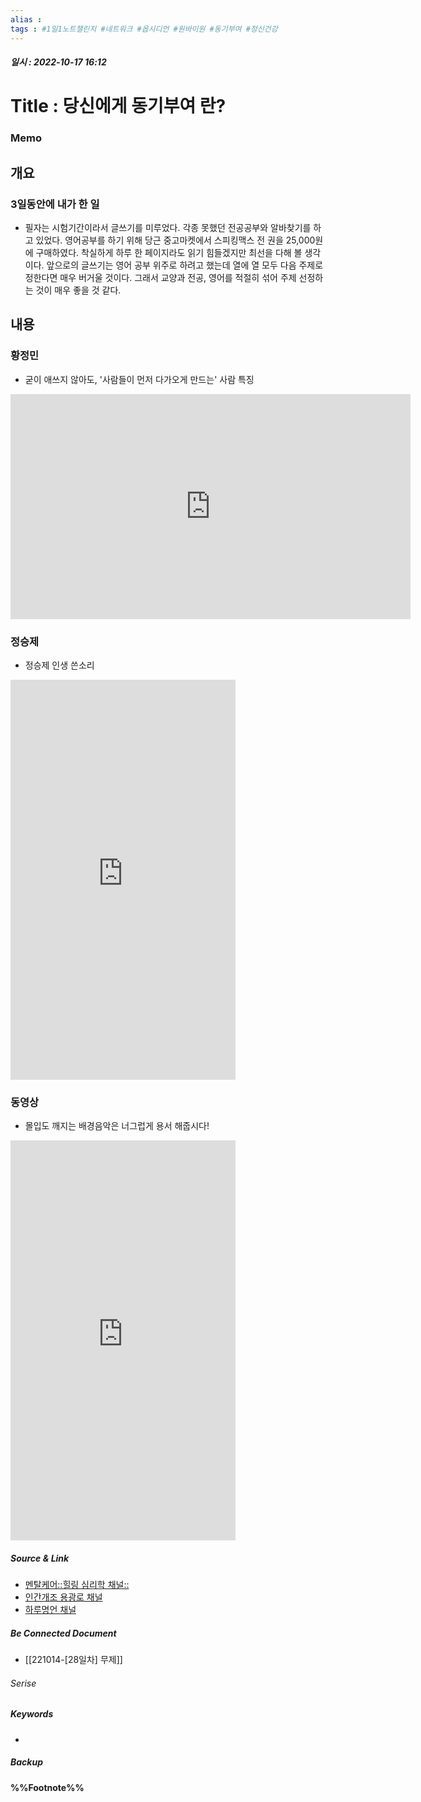 ```yaml
---
alias : 
tags : #1일1노트챌린지 #네트워크 #옵시디언 #원바이원 #동기부여 #정신건강
---
```


##### 일시 : 2022-10-17 16:12

# Title : 당신에게 동기부여 란?

### Memo

## 개요

### 3일동안에 내가 한 일
- 필자는 시험기간이라서 글쓰기를 미루었다. 각종 못했던 전공공부와 알바찾기를 하고 있었다. 영어공부를 하기 위해 당근 중고마켓에서 스피킹맥스 전 권을 25,000원에 구매하였다. 착실하게 하루 한 페이지라도 읽기 힘들겠지만 최선을 다해 볼 생각이다. 앞으로의 글쓰기는 영어 공부 위주로 하려고 했는데 열에 열 모두 다음 주제로 정한다면 매우 버거울 것이다. 그래서 교양과 전공, 영어를 적절히 섞어 주제 선정하는 것이 매우 좋을 것 같다.

## 내용

### 황정민
- 굳이 애쓰지 않아도, '사람들이 먼저 다가오게 만드는' 사람 특징
<iframe width="640" height="360" src="https://www.youtube.com/embed/kqnQKN4tjcU" title="황정민 명언 l 굳이 애쓰지 않아도, '사람들이 먼저 다가오게 만드는' 사람 특징" frameborder="0" allow="accelerometer; autoplay; clipboard-write; encrypted-media; gyroscope; picture-in-picture" allowfullscreen></iframe>

### 정승제
- 정승제 인생 쓴소리
<iframe width="360" height="640" src="https://www.youtube.com/embed/tHY1QMRzzY0" title="정승제 인생 쓴소리 [동기부여, 정승제]" frameborder="0" allow="accelerometer; autoplay; clipboard-write; encrypted-media; gyroscope; picture-in-picture" allowfullscreen></iframe>

### 동영상
- 몰입도 깨지는 배경음악은 너그럽게 용서 해줍시다!
<iframe width="360" height="640" src="https://www.youtube.com/embed/RDCO0zTOs5c" title="지붕뚫고 하이킥 이지훈 명대사 / 동기부여" frameborder="0" allow="accelerometer; autoplay; clipboard-write; encrypted-media; gyroscope; picture-in-picture" allowfullscreen></iframe>

##### Source & Link
- [멘탈케어::힐링 심리학 채널::](https://www.youtube.com/channel/UC5FrwbjA_vjmU9nGbjpbwyg)
- [인간개조 용광로 채널](https://www.youtube.com/channel/UCNwyN3aTed607ZgkDoWQeqg)
- [하루명언 채널](https://www.youtube.com/channel/UC2p_pDjkGCo2Zsk6HIwuBrw)

##### Be Connected Document
- [[221014-[28일차] 무제]]

###### Serise


##### Keywords
- 

##### Backup


#### %%Footnote%%

[^1]: 